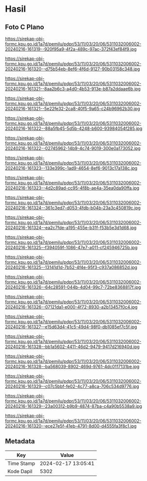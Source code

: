 # Hasil

## Foto C Plano

https://sirekap-obj-formc.kpu.go.id/1a7d/pemilu/pdpr/53/11/03/20/06/5311032006002-20240216-161319--920f95a9-4f2a-489c-97ac-372f43ef84f9.jpg

https://sirekap-obj-formc.kpu.go.id/1a7d/pemilu/pdpr/53/11/03/20/06/5311032006002-20240216-161320--d75b54eb-8ef6-4f6d-9127-90b03158c348.jpg

https://sirekap-obj-formc.kpu.go.id/1a7d/pemilu/pdpr/53/11/03/20/06/5311032006002-20240216-161321--8aa2b6c3-a4d0-4b53-913e-b87a2ddaae6b.jpg

https://sirekap-obj-formc.kpu.go.id/1a7d/pemilu/pdpr/53/11/03/20/06/5311032006002-20240216-161321--5e22fe32-2ca8-40f5-9a65-c24b96962b30.jpg

https://sirekap-obj-formc.kpu.go.id/1a7d/pemilu/pdpr/53/11/03/20/06/5311032006002-20240216-161322--88a5fb45-5d5b-4248-b600-93984054f285.jpg

https://sirekap-obj-formc.kpu.go.id/1a7d/pemilu/pdpr/53/11/03/20/06/5311032006002-20240216-161322--02745962-14b9-4c74-9019-300e0a173052.jpg

https://sirekap-obj-formc.kpu.go.id/1a7d/pemilu/pdpr/53/11/03/20/06/5311032006002-20240216-161323--133e399c-1ad9-4654-8ef6-9013c17a138c.jpg

https://sirekap-obj-formc.kpu.go.id/1a7d/pemilu/pdpr/53/11/03/20/06/5311032006002-20240216-161323--4d2c89ad-cc95-4f8b-ae4a-35ea0da90ffa.jpg

https://sirekap-obj-formc.kpu.go.id/1a7d/pemilu/pdpr/53/11/03/20/06/5311032006002-20240216-161324--361c3ed7-d053-4fdb-b04b-23a3c450819c.jpg

https://sirekap-obj-formc.kpu.go.id/1a7d/pemilu/pdpr/53/11/03/20/06/5311032006002-20240216-161324--ea2c7fde-a195-455e-b31f-f53b5e3d1d68.jpg

https://sirekap-obj-formc.kpu.go.id/1a7d/pemilu/pdpr/53/11/03/20/06/5311032006002-20240216-161325--f394059f-1086-47e7-a011-cf245946725b.jpg

https://sirekap-obj-formc.kpu.go.id/1a7d/pemilu/pdpr/53/11/03/20/06/5311032006002-20240216-161325--13141d1d-7b52-4f4e-95f3-c937a086852d.jpg

https://sirekap-obj-formc.kpu.go.id/1a7d/pemilu/pdpr/53/11/03/20/06/5311032006002-20240216-161326--64c28591-044b-4d04-99c7-72be8368817f.jpg

https://sirekap-obj-formc.kpu.go.id/1a7d/pemilu/pdpr/53/11/03/20/06/5311032006002-20240216-161326--07121da1-e000-4f72-8930-a2b13457f0c4.jpg

https://sirekap-obj-formc.kpu.go.id/1a7d/pemilu/pdpr/53/11/03/20/06/5311032006002-20240216-161327--e15d63d4-41c5-49d4-98f0-db1085ef7c5f.jpg

https://sirekap-obj-formc.kpu.go.id/1a7d/pemilu/pdpr/53/11/03/20/06/5311032006002-20240216-161328--bb1a5602-4411-46d2-9479-9417d216940d.jpg

https://sirekap-obj-formc.kpu.go.id/1a7d/pemilu/pdpr/53/11/03/20/06/5311032006002-20240216-161328--ba568039-8902-469d-9761-4dc0117131be.jpg

https://sirekap-obj-formc.kpu.go.id/1a7d/pemilu/pdpr/53/11/03/20/06/5311032006002-20240216-161329--c07c5bbf-fe02-4c77-a8ca-706c534d9776.jpg

https://sirekap-obj-formc.kpu.go.id/1a7d/pemilu/pdpr/53/11/03/20/06/5311032006002-20240216-161329--23a00312-b9b9-4874-87ba-c4a90b5538a9.jpg

https://sirekap-obj-formc.kpu.go.id/1a7d/pemilu/pdpr/53/11/03/20/06/5311032006002-20240216-161320--ece27e5f-41eb-4791-8d00-d4555fa3f8c1.jpg


## Metadata

| Key        | Value               |
| ---------- | ------------------- |
| Time Stamp | 2024-02-17 13:05:41 |
| Kode Dapil | 5302                |



